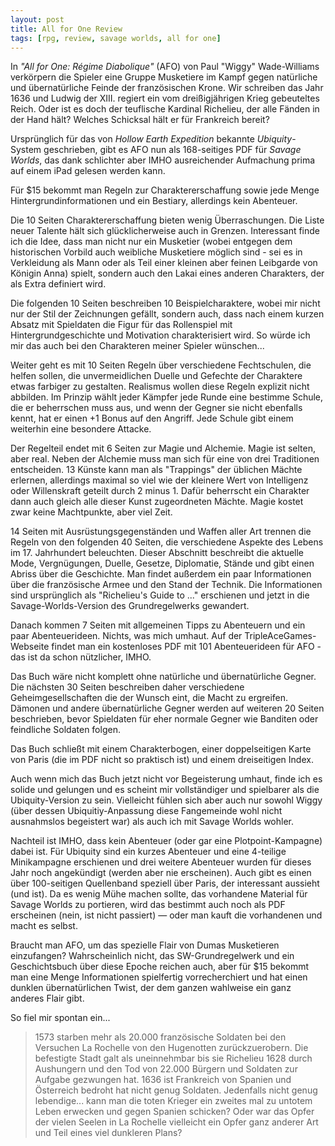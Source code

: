 ```yaml
---
layout: post
title: All for One Review
tags: [rpg, review, savage worlds, all for one]
---
```

In _"All for One: Régime Diabolique"_ (AFO) von Paul "Wiggy" Wade-Williams verkörpern die Spieler eine Gruppe Musketiere im Kampf gegen natürliche und übernatürliche Feinde der französischen Krone. Wir schreiben das Jahr 1636 und Ludwig der XIII. regiert ein vom dreißigjährigen Krieg gebeuteltes Reich. Oder ist es doch der teuflische Kardinal Richelieu, der alle Fänden in der Hand hält? Welches Schicksal hält er für Frankreich bereit?

Ursprünglich für das von _Hollow Earth Expedition_ bekannte _Ubiquity_-System geschrieben, gibt es AFO nun als 168-seitiges PDF für _Savage Worlds_, das dank schlichter aber IMHO ausreichender Aufmachung prima auf einem iPad gelesen werden kann.

Für $15 bekommt man Regeln zur Charaktererschaffung sowie jede Menge Hintergrundinformationen und ein Bestiary, allerdings kein Abenteuer. 

Die 10 Seiten Charaktererschaffung bieten wenig Überraschungen. Die Liste neuer Talente hält sich glücklicherweise auch in Grenzen. Interessant finde ich die Idee, dass man nicht nur ein Musketier (wobei entgegen dem historischen Vorbild auch weibliche Musketiere möglich sind - sei es in Verkleidung als Mann oder als Teil einer kleinen aber feinen Leibgarde von Königin Anna) spielt, sondern auch den Lakai eines anderen Charakters, der als Extra definiert wird.

Die folgenden 10 Seiten beschreiben 10 Beispielcharaktere, wobei mir nicht nur der Stil der Zeichnungen gefällt, sondern auch, dass nach einem kurzen Absatz mit Spieldaten die Figur für das Rollenspiel mit Hintergrundgeschichte und Motivation charakterisiert wird. So würde ich mir das auch bei den Charakteren meiner Spieler wünschen...

Weiter geht es mit 10 Seiten Regeln über verschiedene Fechtschulen, die helfen sollen, die unvermeidlichen Duelle und Gefechte der Charaktere etwas farbiger zu gestalten. Realismus wollen diese Regeln explizit nicht abbilden. Im Prinzip wählt jeder Kämpfer jede Runde eine bestimme Schule, die er beherrschen muss aus, und wenn der Gegner sie nicht ebenfalls kennt, hat er einen +1 Bonus auf den Angriff. Jede Schule gibt einem weiterhin eine besondere Attacke.

Der Regelteil endet mit 6 Seiten zur Magie und Alchemie. Magie ist selten, aber real. Neben der Alchemie muss man sich für eine von drei Traditionen entscheiden. 13 Künste kann man als "Trappings" der üblichen Mächte erlernen, allerdings maximal so viel wie der kleinere Wert von Intelligenz oder Willenskraft geteilt durch 2 minus 1. Dafür beherrscht ein Charakter dann auch gleich alle dieser Kunst zugeordneten Mächte. Magie kostet zwar keine Machtpunkte, aber viel Zeit.

14 Seiten mit Ausrüstungsgegenständen und Waffen aller Art trennen die Regeln von den folgenden 40 Seiten, die verschiedene Aspekte des Lebens im 17. Jahrhundert beleuchten. Dieser Abschnitt beschreibt die aktuelle Mode, Vergnügungen, Duelle, Gesetze, Diplomatie, Stände und gibt einen Abriss über die Geschichte. Man findet außerdem ein paar Informationen über die französische Armee und den Stand der Technik. Die Informationen sind ursprünglich als "Richelieu's Guide to ..." erschienen und jetzt in die Savage-Worlds-Version des Grundregelwerks gewandert.

Danach kommen 7 Seiten mit allgemeinen Tipps zu Abenteuern und ein paar Abenteuerideen. Nichts, was mich umhaut. Auf der TripleAceGames-Webseite findet man ein kostenloses PDF mit 101 Abenteuerideen für AFO - das ist da schon nützlicher, IMHO.

Das Buch wäre nicht komplett ohne natürliche und übernatürliche Gegner. Die nächsten 30 Seiten beschreiben daher verschiedene Geheimgesellschaften die der Wunsch eint, die Macht zu ergreifen. Dämonen und andere übernatürliche Gegner werden auf weiteren 20 Seiten beschrieben, bevor Spieldaten für eher normale Gegner wie Banditen oder feindliche Soldaten folgen.

Das Buch schließt mit einem Charakterbogen, einer doppelseitigen Karte von Paris (die im PDF nicht so praktisch ist) und einem dreiseitigen Index.

Auch wenn mich das Buch jetzt nicht vor Begeisterung umhaut, finde ich es solide und gelungen und es scheint mir vollständiger und spielbarer als die Ubiquity-Version zu sein. Vielleicht fühlen sich aber auch nur sowohl Wiggy (über dessen Ubiquitiy-Anpassung diese Fangemeinde wohl nicht ausnahmslos begeistert war) als auch ich mit Savage Worlds wohler.

Nachteil ist IMHO, dass kein Abenteuer (oder gar eine Plotpoint-Kampagne) dabei ist. Für Ubiquity sind ein kurzes Abenteuer und eine 4-teilige Minikampagne erschienen und drei weitere Abenteuer wurden für dieses Jahr noch angekündigt (werden aber nie erscheinen). Auch gibt es einen über 100-seitigen Quellenband speziell über Paris, der interessant aussieht (und ist). Da es wenig Mühe machen sollte, das vorhandene Material für Savage Worlds zu portieren, wird das bestimmt auch noch als PDF erscheinen (nein, ist nicht passiert) — oder man kauft die vorhandenen und macht es selbst.

Braucht man AFO, um das spezielle Flair von Dumas Musketieren einzufangen? Wahrscheinlich nicht, das SW-Grundregelwerk und ein Geschichtsbuch über diese Epoche reichen auch, aber für $15 bekommt man eine Menge Informationen spielfertig vorrecherchiert und hat einen dunklen übernatürlichen Twist, der dem ganzen wahlweise ein ganz anderes Flair gibt.

So fiel mir spontan ein...

> 1573 starben mehr als 20.000 französische Soldaten bei den Versuchen La Rochelle von den Hugenotten zurückzuerobern. Die befestigte Stadt galt als uneinnehmbar bis sie Richelieu 1628 durch Aushungern und den Tod von 22.000 Bürgern und Soldaten zur Aufgabe gezwungen hat. 1636 ist Frankreich von Spanien und Österreich bedroht hat nicht genug Soldaten. Jedenfalls nicht genug lebendige... kann man die toten Krieger ein zweites mal zu untotem Leben erwecken und gegen Spanien schicken? Oder war das Opfer der vielen Seelen in La Rochelle vielleicht ein Opfer ganz anderer Art und Teil eines viel dunkleren Plans?
